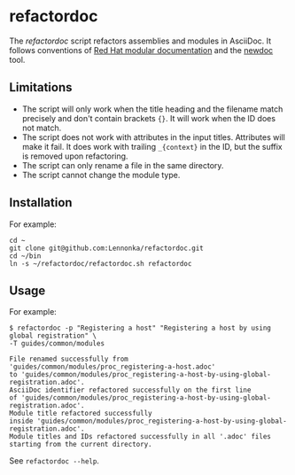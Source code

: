 # refactordoc

The _refactordoc_ script refactors assemblies and modules in AsciiDoc.
It follows conventions of
[Red Hat modular documentation](https://redhat-documentation.github.io/modular-docs/)
and the [newdoc](https://github.com/redhat-documentation/newdoc) tool.

## Limitations

* The script will only work when the title heading and the filename match precisely and don't contain brackets `{}`. It will work when the ID does not match.
* The script does not work with attributes in the input titles. Attributes will make it fail. It does work with trailing `_{context}` in the ID, but the suffix is removed upon refactoring.
* The script can only rename a file in the same directory.
* The script cannot change the module type.

## Installation

For example:

```
cd ~
git clone git@github.com:Lennonka/refactordoc.git
cd ~/bin
ln -s ~/refactordoc/refactordoc.sh refactordoc
```

## Usage

For example:

```
$ refactordoc -p "Registering a host" "Registering a host by using global registration" \
-T guides/common/modules

File renamed successfully from 'guides/common/modules/proc_registering-a-host.adoc' 
to 'guides/common/modules/proc_registering-a-host-by-using-global-registration.adoc'.
AsciiDoc identifier refactored successfully on the first line 
of 'guides/common/modules/proc_registering-a-host-by-using-global-registration.adoc'.
Module title refactored successfully 
inside 'guides/common/modules/proc_registering-a-host-by-using-global-registration.adoc'.
Module titles and IDs refactored successfully in all '.adoc' files starting from the current directory.
```

See `refactordoc --help`.
